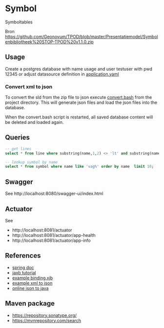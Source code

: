# Symbol

Symboltables

Bron https://github.com/Geonovum/TPOD/blob/master/Presentatiemodel/Symbolenbibliotheek%20STOP-TPOD%20v1.1.0.zip

## Usage
Create a postgres database with name usage and user testuser with pwd 12345
or adjust datasource definition in [application.yaml](./src/main/resources/application.yaml)

### Convert xml to json
To convert the sld from the zip file to json execute [convert.bash](./scripts/convert.bash) from the project directory.
This will generate json files and load the json files into the database.

When the convert.bash script is restarted, all saved database content will be deleted and loaded again.

## Queries

```sql
-- get lines
select * from line where substring(name,1,2) <> 'lt' and substring(name,1,2) <> 'lm' and substring(name,1,2) <> 'ls';

-- lookup symbol by name
select * from symbol where name like 'vag%' order by name  limit 10;
```

## Swagger
See http://localhost:8080/swagger-ui/index.html

## Actuator
See 
- http://localhost:8081/actuator
- http://localhost:8081/actuator/app-health
- http://localhost:8081/actuator/app-info

## References
- [spring doc](https://springdoc.org/)
- [jaxb tutorial](https://www.baeldung.com/jaxb)
- [example binding.xjb](https://github.com/orbisgis/ogc-custom-jaxb/blob/master/ogc-custom-model/src/main/resources/binding.xjb)
- [example xml to json](https://www.javatpoint.com/convert-xml-to-json-in-java)
- [online json to java](https://codebeautify.org/json-to-java-converter#)


## Maven package
- https://repository.sonatype.org/
- https://mvnrepository.com/search
